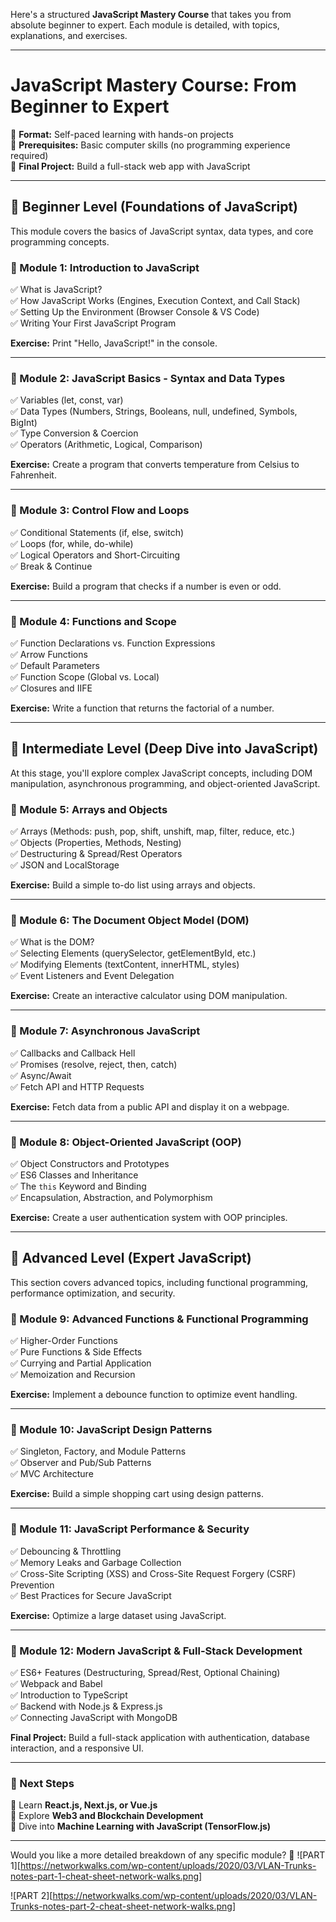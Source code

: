 Here's a structured **JavaScript Mastery Course** that takes you from absolute beginner to expert. Each module is detailed, with topics, explanations, and exercises.

---

# **JavaScript Mastery Course: From Beginner to Expert**

📌 **Format:** Self-paced learning with hands-on projects  
📌 **Prerequisites:** Basic computer skills (no programming experience required)  
📌 **Final Project:** Build a full-stack web app with JavaScript

---

## **🔹 Beginner Level (Foundations of JavaScript)**

This module covers the basics of JavaScript syntax, data types, and core programming concepts.

### **📌 Module 1: Introduction to JavaScript**

✅ What is JavaScript?  
✅ How JavaScript Works (Engines, Execution Context, and Call Stack)  
✅ Setting Up the Environment (Browser Console & VS Code)  
✅ Writing Your First JavaScript Program

**Exercise:** Print "Hello, JavaScript!" in the console.

---

### **📌 Module 2: JavaScript Basics - Syntax and Data Types**

✅ Variables (let, const, var)  
✅ Data Types (Numbers, Strings, Booleans, null, undefined, Symbols, BigInt)  
✅ Type Conversion & Coercion  
✅ Operators (Arithmetic, Logical, Comparison)

**Exercise:** Create a program that converts temperature from Celsius to Fahrenheit.

---

### **📌 Module 3: Control Flow and Loops**

✅ Conditional Statements (if, else, switch)  
✅ Loops (for, while, do-while)  
✅ Logical Operators and Short-Circuiting  
✅ Break & Continue

**Exercise:** Build a program that checks if a number is even or odd.

---

### **📌 Module 4: Functions and Scope**

✅ Function Declarations vs. Function Expressions  
✅ Arrow Functions  
✅ Default Parameters  
✅ Function Scope (Global vs. Local)  
✅ Closures and IIFE

**Exercise:** Write a function that returns the factorial of a number.

---

## **🔹 Intermediate Level (Deep Dive into JavaScript)**

At this stage, you'll explore complex JavaScript concepts, including DOM manipulation, asynchronous programming, and object-oriented JavaScript.

### **📌 Module 5: Arrays and Objects**

✅ Arrays (Methods: push, pop, shift, unshift, map, filter, reduce, etc.)  
✅ Objects (Properties, Methods, Nesting)  
✅ Destructuring & Spread/Rest Operators  
✅ JSON and LocalStorage

**Exercise:** Build a simple to-do list using arrays and objects.

---

### **📌 Module 6: The Document Object Model (DOM)**

✅ What is the DOM?  
✅ Selecting Elements (querySelector, getElementById, etc.)  
✅ Modifying Elements (textContent, innerHTML, styles)  
✅ Event Listeners and Event Delegation

**Exercise:** Create an interactive calculator using DOM manipulation.

---

### **📌 Module 7: Asynchronous JavaScript**

✅ Callbacks and Callback Hell  
✅ Promises (resolve, reject, then, catch)  
✅ Async/Await  
✅ Fetch API and HTTP Requests

**Exercise:** Fetch data from a public API and display it on a webpage.

---

### **📌 Module 8: Object-Oriented JavaScript (OOP)**

✅ Object Constructors and Prototypes  
✅ ES6 Classes and Inheritance  
✅ The `this` Keyword and Binding  
✅ Encapsulation, Abstraction, and Polymorphism

**Exercise:** Create a user authentication system with OOP principles.

---

## **🔹 Advanced Level (Expert JavaScript)**

This section covers advanced topics, including functional programming, performance optimization, and security.

### **📌 Module 9: Advanced Functions & Functional Programming**

✅ Higher-Order Functions  
✅ Pure Functions & Side Effects  
✅ Currying and Partial Application  
✅ Memoization and Recursion

**Exercise:** Implement a debounce function to optimize event handling.

---

### **📌 Module 10: JavaScript Design Patterns**

✅ Singleton, Factory, and Module Patterns  
✅ Observer and Pub/Sub Patterns  
✅ MVC Architecture

**Exercise:** Build a simple shopping cart using design patterns.

---

### **📌 Module 11: JavaScript Performance & Security**

✅ Debouncing & Throttling  
✅ Memory Leaks and Garbage Collection  
✅ Cross-Site Scripting (XSS) and Cross-Site Request Forgery (CSRF) Prevention  
✅ Best Practices for Secure JavaScript

**Exercise:** Optimize a large dataset using JavaScript.

---

### **📌 Module 12: Modern JavaScript & Full-Stack Development**

✅ ES6+ Features (Destructuring, Spread/Rest, Optional Chaining)  
✅ Webpack and Babel  
✅ Introduction to TypeScript  
✅ Backend with Node.js & Express.js  
✅ Connecting JavaScript with MongoDB

**Final Project:** Build a full-stack application with authentication, database interaction, and a responsive UI.

---

### **🎯 Next Steps**

🔹 Learn **React.js, Next.js, or Vue.js**  
🔹 Explore **Web3 and Blockchain Development**  
🔹 Dive into **Machine Learning with JavaScript (TensorFlow.js)**

---

Would you like a more detailed breakdown of any specific module? 🚀
![PART 1][https://networkwalks.com/wp-content/uploads/2020/03/VLAN-Trunks-notes-part-1-cheat-sheet-network-walks.png]


![PART 2][https://networkwalks.com/wp-content/uploads/2020/03/VLAN-Trunks-notes-part-2-cheat-sheet-network-walks.png]




